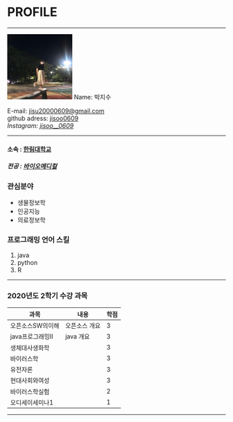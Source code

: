 # PROFILE
---
<img src=tkwls.jpg height=150 width=150> 
Name: 박지수

E-mail: jisu20000609@gmail.com  
github adress: [jisoo0609][github]       
*Instagram: [jisoo__0609][instagram]*         
  
---

#### 소속 : [한림대학교][Hallym]    
##### 전공 : [바이오메디컬][biomedical]

### 관심분야   
* 생물정보학
* 인공지능
* 의료정보학

### 프로그래밍 언어 스킬   
1. java  
3. python
4. R

--------------

### 2020년도 2학기 수강 과목

|과목|내용|학점|
|---|---|---|
|오픈소스SW의이해|오픈소스 개요|3|
|java프로그래밍II|java 개요|3|
|생체대사생화학||3|
|바이러스학||3|
|유전자론||3|
|현대사회와여성||3|
|바이러스학실험||2|
|오디세이세미나1||1|


-----------



[Hallym]: https://www.hallym.ac.kr/
[github]: http://github.com/jisoo0609
[instagram]: https://www.instagram.com/jisoo__0609/
[biomedical]: https://biomedical.hallym.ac.kr/



